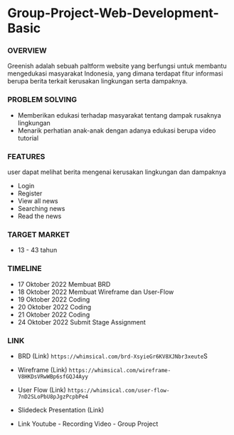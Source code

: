 # Group-Project-Web-Development-Basic
### OVERVIEW

Greenish adalah sebuah paltform website yang berfungsi untuk membantu mengedukasi masyarakat Indonesia, yang dimana terdapat fitur informasi berupa berita terkait kerusakan lingkungan serta dampaknya.

### PROBLEM SOLVING

- Memberikan edukasi terhadap masyarakat tentang dampak rusaknya lingkungan
- Menarik perhatian anak-anak dengan adanya edukasi berupa video tutorial

### FEATURES

user dapat melihat berita mengenai kerusakan lingkungan dan dampaknya

- Login
- Register
- View all news
- Searching news
- Read the news

### TARGET MARKET

- 13 - 43 tahun

### TIMELINE

- 17 Oktober 2022 Membuat BRD
- 18 Oktober 2022 Membuat Wireframe dan User-Flow
- 19 Oktober 2022 Coding
- 20 Oktober 2022 Coding
- 21 Oktober 2022 Coding
- 24 Oktober 2022 Submit Stage Assignment

### LINK
- BRD (Link)
```https://whimsical.com/brd-XsyieGr6KV8XJNbr3xeute```S
- Wireframe (Link)
```https://whimsical.com/wireframe-V8HKDsVRwWBp6sfGQJ4Ayy```
- User Flow (Link)
```https://whimsical.com/user-flow-7nD2SLoPbU8pJgzPcpbPe4```
- Slidedeck Presentation (Link)

- Link Youtube - Recording Video - Group Project

